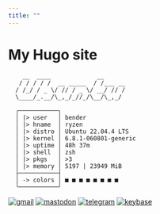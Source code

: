 ```yaml
---
title: ""
---
```



<!-- About Section -->
  # My Hugo site

```
    __  ____             __
   / / / / /  __ _____  / /___ __
  / /_/ / _ \/ // / _ \/ __/ // /
  \____/_.__/\_,_/_//_/\__/\_,_/

  ╭───────────╮
  │ |> user   │ bender
  │ |> hname  │ ryzen
  │ |> distro │ Ubuntu 22.04.4 LTS
  │ |> kernel │ 6.8.1-060801-generic
  │ |> uptime │ 48h 37m
  │ |> shell  │ zsh
  │ |> pkgs   │ >3
  │ |> memory │ 5197 | 23949 MiB
  ├───────────┤
  │ -> colors │ ■ ■ ■ ■ ■ ■ ■ ■
  ╰───────────╯
```

[![gmail](https://img.shields.io/badge/Gmail-D14836?style=for-the-badge&logo=gmail&logoColor=white)](https://###)
[![mastodon](https://img.shields.io/badge/-MASTODON-%232B90D9?style=for-the-badge&logo=mastodon&logoColor=white)](https://mastodon.world/@greenlyon)
[![telegram](https://img.shields.io/badge/Telegram-2CA5E0?style=for-the-badge&logo=telegram&logoColor=white)](https://t.me/potatohustler)
[![keybase](keybase.png)](https://keybase.io/greenlion)